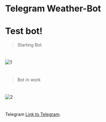 # Telegram Weather-Bot
# Test bot!
> Starting Bot
#
![1](https://user-images.githubusercontent.com/37832400/62831191-fa41bc00-bc23-11e9-8f15-934cffcee960.PNG)
#
> Bot in work
#
![2](https://user-images.githubusercontent.com/37832400/62831192-fa41bc00-bc23-11e9-83f0-9e7212280fa9.PNG)
#
Telegram [Link to Telegram](https://web.telegram.org/#/im?p=@AccurateWeather_Bot).
